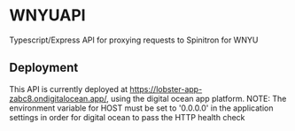 # WNYUAPI

Typescript/Express API for proxying requests to Spinitron for WNYU

## Deployment

This API is currently deployed at https://lobster-app-zabc8.ondigitalocean.app/,
using the digital ocean app platform. 
NOTE: The environment variable for HOST must be set to '0.0.0.0' in the application
settings in order for digital ocean to pass the HTTP health check